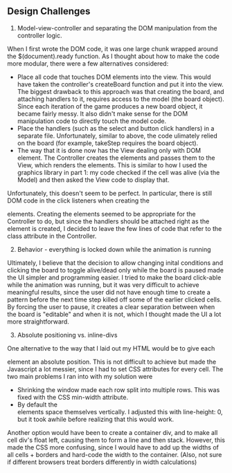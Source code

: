 Design Challenges
---

1. Model-view-controller and separating the DOM manipulation from the controller logic.

When I first wrote the DOM code, it was one large chunk wrapped around the $(document).ready function. As I thought about how to make the code more modular, there were a few alternatives considered:

* Place all code that touches DOM elements into the view. This would have taken the controller's createBoard function and put it into the view. The biggest drawback to this approach was that creating the board, and attaching handlers to it, requires access to the model (the board object). Since each iteration of the game produces a new board object, it became fairly messy. It also didn't make sense for the DOM manipulation code to directly touch the model code.
* Place the handlers (such as the select and button click handlers) in a separate file. Unfortunately, similar to above, the code ulimately relied on the board (for example, takeStep requires the board object).
* The way that it is done now has the View dealing only with DOM element. The Controller creates the elements and passes them to the View, which renders the elements. This is similar to how I used the graphics library in part 1: my code checked if the cell was alive (via the Model) and then asked the View code to display that.

Unfortunately, this doesn't seem to be perfect. In particular, there is still DOM code in the click listeners when creating the <div> elements. Creating the elements seemed to be appropriate for the Controller to do, but since the handlers should be attached right as the element is created, I decided to leave the few lines of code that refer to the <div> class attribute in the Controller.

2. Behavior - everything is locked down while the animation is running

Ultimately, I believe that the decision to allow changing inital conditions and clicking the board to toggle alive/dead only while the board is paused made the UI simpler and programming easier. I tried to make the board click-able while the animation was running, but it was very difficult to achieve meaningful results, since the user did not have enough time to create a pattern before the next time step killed off some of the earlier clicked cells. By forcing the user to pause, it creates a clear separation between when the board is "editable" and when it is not, which I thought made the UI a lot more straightforward.

3. Absolute positioning vs. inline-divs

One alternative to the way that I laid out my HTML would be to give each <div> element an absolute position. This is not difficult to achieve but made the Javascript a lot messier, since I had to set CSS attributes for every cell. The two main problems I ran into with my solution were
* Shrinking the window made each row split into multiple rows. This was fixed with the CSS min-width attribute.
* By default the <div> elements space themselves vertically. I adjusted this with line-height: 0, but it took awhile before realizing that this would work.

Another option would have been to create a container div, and to make all cell div's float left, causing them to form a line and then stack. However, this made the CSS more confusing, since I would have to add up the widths of all cells + borders and hard-code the width to the container. (Also, not sure if different browsers treat borders differently in width calculations)



